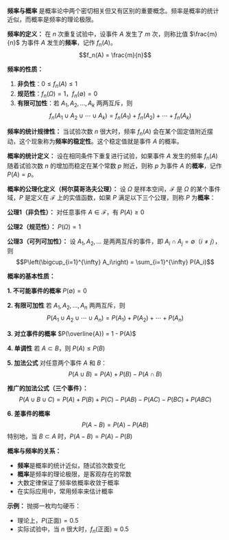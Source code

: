 **频率与概率** 是概率论中两个密切相关但又有区别的重要概念。频率是概率的统计近似，而概率是频率的理论极限。

**频率的定义：**
在 $n$ 次重复试验中，设事件 $A$ 发生了 $m$ 次，则称比值 $\frac{m}{n}$ 为事件 $A$ 发生的**频率**，记作 $f_n(A)$。
$$f_n(A) = \frac{m}{n}$$

**频率的性质：**
1. **非负性**：$0 \leq f_n(A) \leq 1$
2. **规范性**：$f_n(\Omega) = 1$，$f_n(\emptyset) = 0$
3. **有限可加性**：若 $A_1, A_2, \ldots, A_k$ 两两互斥，则
   $$f_n(A_1 \cup A_2 \cup \cdots \cup A_k) = f_n(A_1) + f_n(A_2) + \cdots + f_n(A_k)$$

**频率的统计规律性：**
当试验次数 $n$ 很大时，频率 $f_n(A)$ 会在某个固定值附近摆动，这个现象称为**频率的稳定性**。这个稳定值就是事件 $A$ 的概率。

**概率的统计定义：**
设在相同条件下重复进行试验，如果事件 $A$ 发生的频率 $f_n(A)$ 随着试验次数 $n$ 的增加而稳定在某个常数 $p$ 附近，则称 $p$ 为事件 $A$ 的**概率**，记作 $P(A) = p$。

**概率的公理化定义（柯尔莫哥洛夫公理）：**
设 $\Omega$ 是样本空间，$\mathcal{F}$ 是 $\Omega$ 的某个事件域，$P$ 是定义在 $\mathcal{F}$ 上的实值函数，如果 $P$ 满足以下三个公理，则称 $P$ 为**概率**：

**公理1（非负性）：**
对任意事件 $A \in \mathcal{F}$，有 $P(A) \geq 0$

**公理2（规范性）：**
$P(\Omega) = 1$

**公理3（可列可加性）：**
设 $A_1, A_2, \ldots$ 是两两互斥的事件，即 $A_i \cap A_j = \emptyset$（$i \neq j$），则
$$P\left(\bigcup_{i=1}^{\infty} A_i\right) = \sum_{i=1}^{\infty} P(A_i)$$

**概率的基本性质：**

**1. 不可能事件的概率**
$P(\emptyset) = 0$

**2. 有限可加性**
若 $A_1, A_2, \ldots, A_n$ 两两互斥，则
$$P(A_1 \cup A_2 \cup \cdots \cup A_n) = P(A_1) + P(A_2) + \cdots + P(A_n)$$

**3. 对立事件的概率**
$P(\overline{A}) = 1 - P(A)$

**4. 单调性**
若 $A \subset B$，则 $P(A) \leq P(B)$

**5. 加法公式**
对任意两个事件 $A$ 和 $B$：
$$P(A \cup B) = P(A) + P(B) - P(A \cap B)$$

**推广的加法公式（三个事件）：**
$$P(A \cup B \cup C) = P(A) + P(B) + P(C) - P(AB) - P(AC) - P(BC) + P(ABC)$$

**6. 差事件的概率**
$$P(A - B) = P(A) - P(AB)$$
特别地，当 $B \subset A$ 时，$P(A - B) = P(A) - P(B)$

**概率与频率的关系：**
- **频率**是概率的统计近似，随试验次数变化
- **概率**是频率的理论极限，是客观存在的常数
- 大数定律保证了频率依概率收敛于概率
- 在实际应用中，常用频率来估计概率

**示例：**
抛掷一枚均匀硬币：
- 理论上，$P(\text{正面}) = 0.5$
- 实际试验中，当 $n$ 很大时，$f_n(\text{正面}) \approx 0.5$